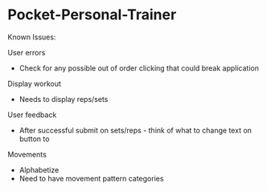 # Pocket-Personal-Trainer
Known Issues: 

User errors
- Check for any possible out of order clicking that could break application

Display workout
- Needs to display reps/sets

User feedback
- After successful submit on sets/reps - think of what to change text on button to

Movements
- Alphabetize
- Need to have movement pattern categories

